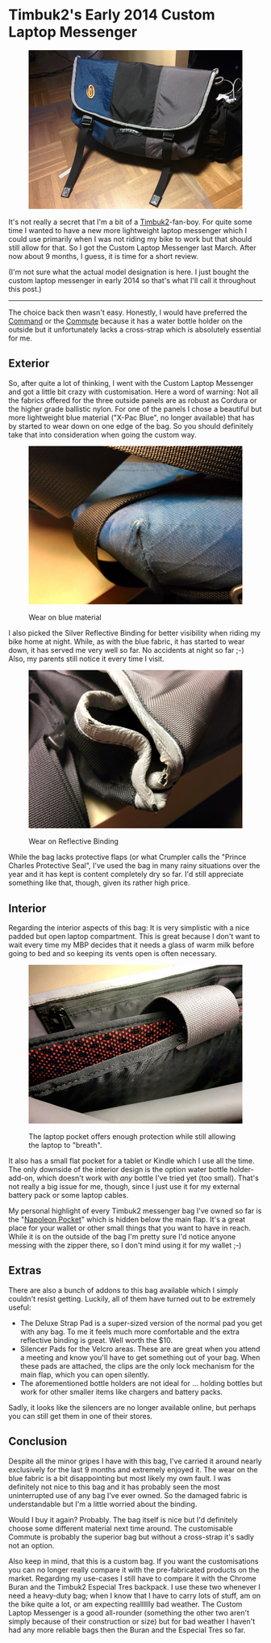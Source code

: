 # Timbuk2's Early 2014 Custom Laptop Messenger

<figure><img src="bag.jpg" alt="The Timbuk2 Early 2014 Custom Laptop Messenger"/></figure>

It's not really a secret that I'm a bit of a [Timbuk2][4]-fan-boy. For quite some
time I wanted to have a new more lightweight laptop messenger which I could use
primarily when I was not riding my bike to work but that should still allow for
that. So I got the Custom Laptop Messenger last March. After now about 9 months,
I guess, it is time for a short review.

(I'm not sure what the actual model designation is here. I just bought the
custom laptop messenger in early 2014 so that's what I'll call it throughout
this post.)

--------------

The choice back then wasn't easy. Honestly, I would have preferred the
[Command][3] or the [Commute][5] because it has a water bottle holder on the
outside but it unfortunately lacks a cross-strap which is absolutely essential
for me.


## Exterior

So, after quite a lot of thinking, I went with the Custom Laptop Messenger and
got a little bit crazy with customisation. Here a word of warning: Not all the
fabrics offered for the three outside panels are as robust as Cordura or the
higher grade ballistic nylon. For one of the panels I chose a beautiful but more
lightweight blue material ("X-Pac Blue", no longer available) that has by
started to wear down on one edge of the bag. So you should definitely take that
into consideration when going the custom way.

<figure><img src="wear-on-blue.jpg" alt=""/><figcaption><p>Wear on blue material</p></figcaption></figure>

I also picked the Silver Reflective Binding for better visibility when riding my
bike home at night. While, as with the blue fabric, it has started to wear down,
it has served me very well so far. No accidents at night so far ;-) Also, my
parents still notice it every time I visit.

<figure><img src="binding.jpg" alt=""/><figcaption><p>Wear on Reflective Binding</p></figcaption></figure>

While the bag lacks protective flaps (or what Crumpler calls the "Prince Charles
Protective Seal", I've used the bag in many rainy situations over the year and
it has kept is content completely dry so far. I'd still appreciate something
like that, though, given its rather high price.


## Interior

Regarding the interior aspects of this bag: It is very simplistic with a nice
padded but open laptop compartment. This is great because I don't want to wait
every time my MBP decides that it needs a glass of warm milk before going to bed
and so keeping its vents open is often necessary.

<figure><img src="laptop-pocket.jpg" alt=""/><figcaption><p>The laptop pocket
offers enough protection while still allowing the laptop to "breath".</p></figcaption></figure>

It also has a small flat pocket for a tablet or Kindle which I use all the
time. The only downside of the interior design is the option water bottle
holder-add-on, which doesn't work with *any* bottle I've tried yet (too
small). That's not really a big issue for me, though, since I just use it for my
external battery pack or some laptop cables.

My personal highlight of every Timbuk2 messenger bag I've owned so far is the
"[Napoleon Pocket][1]" which is hidden below the main flap. It's a great place for
your wallet or other small things that you want to have in reach. While it is on
the outside of the bag I'm pretty sure I'd notice anyone messing with the zipper
there, so I don't mind using it for my wallet ;-)


## Extras

There are also a bunch of addons to this bag available which I simply couldn't
resist getting. Luckily, all of them have turned out to be extremely useful:

* The Deluxe Strap Pad is a super-sized version of the normal pad you get with
  any bag. To me it feels much more comfortable and the extra reflective binding
  is great. Well worth the $10.
* Silencer Pads for the Velcro areas. These are are great when you attend a
  meeting and know you'll have to get something out of your bag. When these pads
  are attached, the clips are the only lock mechanism for the main flap, which
  you can open silently.
* The aforementioned bottle holders are not ideal for ... holding bottles but
  work for other smaller items like chargers and battery packs.

Sadly, it looks like the silencers are no longer available online, but perhaps
you can still get them in one of their stores.


## Conclusion

Despite all the minor gripes I have with this bag, I've carried it around nearly
exclusively for the last 9 months and extremely enjoyed it. The wear on the blue
fabric is a bit disappointing but most likely my own fault. I was definitely not
nice to this bag and it has probably seen the most uninterrupted use of any bag
I've ever owned. So the damaged fabric is understandable but I'm a little
worried about the binding.

Would I buy it again? Probably. The bag itself is nice but I'd definitely choose
some different material next time around. The customisable Commute is probably
the superior bag but without a cross-strap it's sadly not an option.

Also keep in mind, that this is a custom bag. If you want the customisations you
can no longer really compare it with the pre-fabricated products on the
market. Regarding my use-cases I still have to compare it with the Chrome Buran
and the Timbuk2 Especial Tres backpack. I use these two whenever I need a
heavy-duty bag; when I know that I have to carry lots of stuff, am on the bike
quite a lot, or am expecting realllllly bad weather. The Custom Laptop Messenger
is a good all-rounder (something the other two aren't simply because of their
construction or size) but for bad weather I haven't had any more reliable bags
then the Buran and the Especial Tres so far.


[1]: http://blog.timbuk2.com/2010/01/22/new-napoleonic-classic-messenger/
[3]: http://www.timbuk2.com/command-tsa-friendly-ipad-laptop-messenger-bag/268.html?dwvar_268_size=8&dwvar_268_color=2226
[4]: http://timbuk2.com
[5]: http://www.timbuk2.com/commute-tsa-ipad-laptop-messenger-bag/269.html?dwvar_269_size=8&dwvar_269_color=4090
